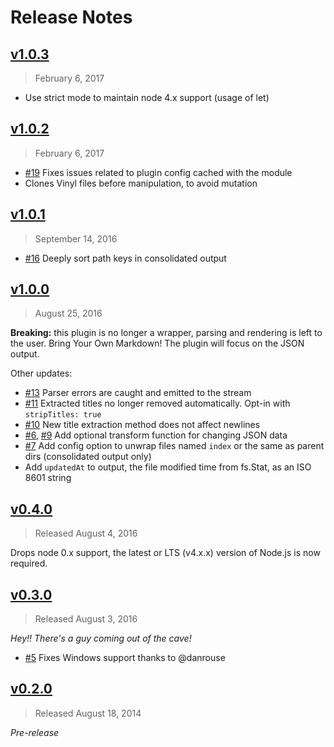 # Release Notes

## [v1.0.3]

> February 6, 2017

- Use strict mode to maintain node 4.x support (usage of let)

## [v1.0.2]

> February 6, 2017

- [#19] Fixes issues related to plugin config cached with the module
- Clones Vinyl files before manipulation, to avoid mutation

## [v1.0.1]

> September 14, 2016

- [#16] Deeply sort path keys in consolidated output

## [v1.0.0]

> August 25, 2016

**Breaking:** this plugin is no longer a wrapper, parsing and rendering is left to the user. Bring Your Own Markdown! The plugin will focus on the JSON output.

Other updates:

- [#13] Parser errors are caught and emitted to the stream
- [#11] Extracted titles no longer removed automatically. Opt-in with `stripTitles: true`
- [#10] New title extraction method does not affect newlines
- [#6], [#9] Add optional transform function for changing JSON data
- [#7] Add config option to unwrap files named `index` or the same as parent dirs (consolidated output only)
- Add `updatedAt` to output, the file modified time from fs.Stat, as an ISO 8601 string

## [v0.4.0]

> Released August 4, 2016

Drops node 0.x support, the latest or LTS (v4.x.x) version of Node.js is now required.

## [v0.3.0]

> Released August 3, 2016

_Hey!! There's a guy coming out of the cave!_

- [#5] Fixes Windows support thanks to @danrouse

## [v0.2.0]

> Released August 18, 2014

_Pre-release_

[#19]: https://github.com/sparkartgroup/gulp-markdown-to-json/issues/19
[#16]: https://github.com/sparkartgroup/gulp-markdown-to-json/issues/16
[#13]: https://github.com/sparkartgroup/gulp-markdown-to-json/issues/13
[#11]: https://github.com/sparkartgroup/gulp-markdown-to-json/issues/11
[#10]: https://github.com/sparkartgroup/gulp-markdown-to-json/issues/10
[#6]: https://github.com/sparkartgroup/gulp-markdown-to-json/issues/6
[#7]: https://github.com/sparkartgroup/gulp-markdown-to-json/issues/7
[#9]: https://github.com/sparkartgroup/gulp-markdown-to-json/issues/9
[#5]: https://github.com/sparkartgroup/gulp-markdown-to-json/issues/5

[v1.0.3]: https://github.com/sparkartgroup/gulp-markdown-to-json/compare/v1.0.1...v1.0.3
[v1.0.2]: https://github.com/sparkartgroup/gulp-markdown-to-json/compare/v1.0.1...v1.0.2
[v1.0.1]: https://github.com/sparkartgroup/gulp-markdown-to-json/compare/v1.0.0...v1.0.1
[v1.0.0]: https://github.com/sparkartgroup/gulp-markdown-to-json/compare/v0.4.0...v1.0.0
[v0.4.0]: https://github.com/sparkartgroup/gulp-markdown-to-json/compare/v0.3.0...v0.4.0
[v0.3.0]: https://github.com/sparkartgroup/gulp-markdown-to-json/compare/v0.2.0...v0.3.0
[v0.2.0]: https://github.com/sparkartgroup/gulp-markdown-to-json/compare/4dc86c3...v0.2.1
